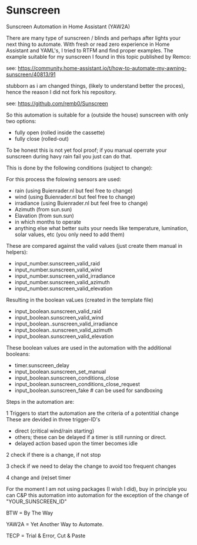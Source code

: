 # Sunscreen
Sunscreen Automation in Home Assistant (YAW2A)

There are many type of sunscreen / blinds and perhaps after lights your next thing to automate.
With fresh or read zero experience in Home Assistant and YAML's, I tried to RTFM and find proper examples.
The example suitable for my sunscreen I found in this topic published by Remco:

see: https://community.home-assistant.io/t/how-to-automate-my-awning-sunscreen/40813/91

stubborn as i am changed things, (likely to understand better the proces), hence the reason I did not fork his repository.

see: https://github.com/remb0/Sunscreen

So this automation is suitable for a (outside the house) sunscreen with only two options:
- fully open (rolled inside the cassette)
- fully close (rolled-out)

To be honest this is not yet fool proof; if you manual operrate your sunscreen during havy rain fail you just can do that.

This is done by the following conditions (subject to change):

For this process the folowing sensors are used:
- rain (using Buienrader.nl but feel free to change)
- wind (using Buienrader.nl but feel free to change)
- irradiance (using Buienrader.nl but feel free to change)
- Azimuth (from sun.sun)
- Elavation (from sun.sun)
- in which months to operate
- anything else what better suits your needs like temperature, lumination, solar values, etc (you only need to add them)

These are compared against the valid values (just create them manual in helpers):
- input_number.sunscreen_valid_raid
- input_number.sunscreen_valid_wind
- input_number.sunscreen_valid_irradiance
- input_number.sunscreen_valid_azimuth
- input_number.sunscreen_valid_elevation

Resulting in the boolean vaLues (created in the template file)
- input_boolean.sunscreen_valid_raid
- input_boolean.sunscreen_valid_wind
- input_boolean..sunscreen_valid_irradiance
- input_boolean..sunscreen_valid_azimuth
- input_boolean.sunscreen_valid_elevation

These boolean values are used in the automation with the additional booleans:
- timer.sunscreen_delay
- input_boolean.sunscreen_set_manual
- input_boolean.sunscreen_conditions_close
- input_boolean.sunscreen_conditions_close_request
- input_boolean.sunscreen_fake # can be used for sandboxing

Steps in the automation are:

1 Triggers to start the automation are the criteria of a potentitial change
  These are devided in three trigger-ID's
  - direct (critical wind/rain starting)
  - others; these can be delayed if a timer is still running or direct.
  - delayed action based upon the timer becomes idle

2 check if there is a change, if not stop

3 check if we need to delay the change to avoid too frequent changes

4 change and (re)set timer

For the moment I am not using packages (I wish I did), buy in principle you can C&P this automation into automation for the exception of the change of "YOUR_SUNSCREEN_ID"

BTW = By The Way

YAW2A = Yet Another Way to Automate.

TECP = Trial & Error, Cut & Paste

